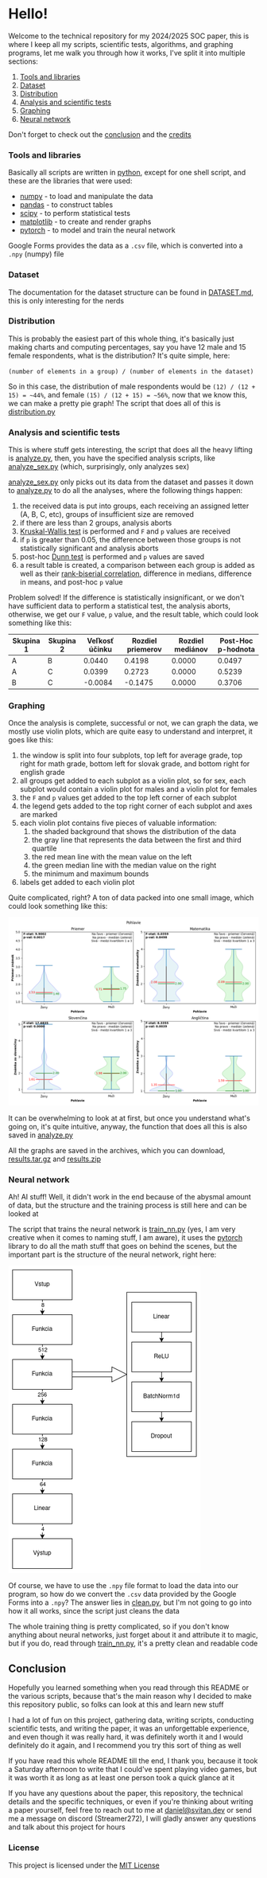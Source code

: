 # Hello!

Welcome to the technical repository for my 2024/2025 SOC paper,
this is where I keep all my scripts, scientific tests, algorithms, and graphing programs,
let me walk you through how it works, I've split it into multiple sections:

1. [Tools and libraries](#tools-and-libraries)
2. [Dataset](#dataset)
3. [Distribution](#distribution)
4. [Analysis and scientific tests](#analysis-and-scientific-tests)
5. [Graphing](#graphing)
6. [Neural network](#neural-network)

Don't forget to check out the [conclusion](#conclusion) and the [credits](CREDITS.md)

### Tools and libraries

Basically all scripts are written in [python](https://www.python.org/), except for one shell script, and these are the
libraries that were used: 

- [numpy](https://numpy.org/) - to load and manipulate the data
- [pandas](https://pandas.pydata.org/) - to construct tables
- [scipy](https://scipy.org/) - to perform statistical tests
- [matplotlib](https://matplotlib.org/) - to create and render graphs
- [pytorch](https://pytorch.org/) - to model and train the neural network

Google Forms provides the data as a `.csv` file, which is converted into a `.npy` (numpy) file

### Dataset

The documentation for the dataset structure can be found in [DATASET.md](DATASET.md),
this is only interesting for the nerds

### Distribution

This is probably the easiest part of this whole thing, it's basically just making charts and computing percentages,
say you have 12 male and 15 female respondents, what is the distribution? It's quite simple, here:

`(number of elements in a group) / (number of elements in the dataset)`

So in this case, the distribution of male respondents would be `(12) / (12 + 15) = ~44%`, and female `(15) / (12 + 15) = ~56%`,
now that we know this, we can make a pretty pie graph! The script that does all of this is [distribution.py](distribution.py)

### Analysis and scientific tests

This is where stuff gets interesting, the script that does all the heavy lifting is [analyze.py](analyze.py),
then, you have the specified analysis scripts, like [analyze_sex.py](analyze_sex.py)
(which, surprisingly, only analyzes sex)

[analyze_sex.py](analyze_sex.py) only picks out its data from the dataset and passes it down to [analyze.py](analyze.py) to do all the analyses, where the following things happen:

1. the received data is put into groups, each receiving an assigned letter (A, B, C, etc), groups of insufficient size are removed
2. if there are less than 2 groups, analysis aborts
3. [Kruskal-Wallis test](https://en.wikipedia.org/wiki/Kruskal%E2%80%93Wallis_test) is performed and `F` and `p` values are received
4. if `p` is greater than 0.05, the difference between those groups is not statistically significant and analysis aborts
5. post-hoc [Dunn test](https://www.statology.org/dunns-test/) is performed and `p` values are saved
6. a result table is created, a comparison between each group is added as well as their [rank-biserial correlation](https://www.statisticshowto.com/rank-biserial-correlation/), difference in medians, difference in means, and post-hoc `p` value

Problem solved!
If the difference is statistically insignificant,
or we don't have sufficient data to perform a statistical test, the analysis aborts,
otherwise, we get our `F` value, `p` value, and the result table, which could look something like this:

| Skupina 1 | Skupina 2 | Veľkosť účinku | Rozdiel priemerov | Rozdiel mediánov | Post-Hoc p-hodnota |
|-----------|-----------|----------------|-------------------|------------------|--------------------|
| A         | B         | 0.0440         | 0.4198            | 0.0000           | 0.0497             |
| A         | C         | 0.0399         | 0.2723            | 0.0000           | 0.5239             |
| B         | C         | -0.0084        | -0.1475           | 0.0000           | 0.3706             |

### Graphing

Once the analysis is complete, successful or not, we can graph the data, we mostly use violin plots,
which are quite easy to understand and interpret, it goes like this:

1. the window is split into four subplots, top left for average grade, top right for math grade, bottom left for slovak grade, and bottom right for english grade
2. all groups get added to each subplot as a violin plot, so for sex, each subplot would contain a violin plot for males and a violin plot for females
3. the `F` and `p` values get added to the top left corner of each subplot
4. the legend gets added to the top right corner of each subplot and axes are marked
5. each violin plot contains five pieces of valuable information:
   1. the shaded background that shows the distribution of the data
   2. the gray line that represents the data between the first and third quartile
   3. the red mean line with the mean value on the left
   4. the green median line with the median value on the right
   5. the minimum and maximum bounds
6. labels get added to each violin plot

Quite complicated, right? A ton of data packed into one small image, which could look something like this:

![example graph](example-graph.png)

It can be overwhelming to look at at first, but once you understand what's going on, it's quite intuitive, anyway,
the function that does all this is also saved in [analyze.py](analyze.py)

All the graphs are saved in the archives, which you can download, [results.tar.gz](results.tar.gz) and [results.zip](results.zip)

### Neural network

Ah!
AI stuff!
Well, it didn't work in the end because of the abysmal amount of data, but the structure and
the training process is still here and can be looked at

The script that trains the neural network is [train_nn.py](train_nn.py) (yes, I am very creative when it comes to
naming stuff, I am aware), it uses the [pytorch](https://pytorch.org/) library to do all the math stuff that goes on
behind the scenes, but the important part is the structure of the neural network, right here:

![structure of a neural network](structure.png)

Of course, we have to use the `.npy` file format to load the data into our program, so how do we convert the `.csv`
data provided by the Google Forms into a `.npy`?
The answer lies in [clean.py](clean.py), but I'm not going to go
into how it all works, since the script just cleans the data

The whole training thing is pretty complicated, so if you don't know anything about neural networks, just forget about
it and attribute it to magic, but if you do, read through [train_nn.py](train_nn.py),
it's a pretty clean and readable code

## Conclusion

Hopefully you learned something when you read through this README or the various scripts, because that's the main
reason why I decided to make this repository public, so folks can look at this and learn new stuff

I had a lot of fun on this project, gathering data, writing scripts, conducting scientific tests, and writing the paper,
it was an unforgettable experience, and even though it was really hard, it was definitely worth it and I would
definitely do it again, and I recommend you try this sort of thing as well

If you have read this whole README till the end, I thank you, because it took a Saturday afternoon to write that I
could've spent playing video games, but it was worth it as long as at least one person took a quick glance at it

If you have any questions about the paper, this repository, the technical details and the specific techniques, or even
if you're thinking about writing a paper yourself, feel free to reach out to me at
[daniel@svitan.dev](mailto:daniel@svitan.dev) or send me a message on discord (Streamer272), I will gladly answer
any questions and talk about this project for hours

### License

This project is licensed under the [MIT License](LICENSE)
